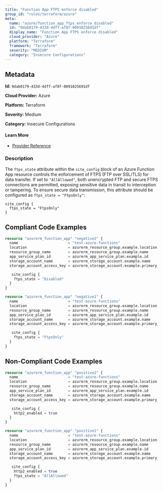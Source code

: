 ```yaml
---
title: "Function App FTPS enforce disabled"
group_id: "rules/terraform/azure"
meta:
  name: "azure/function_app_ftps_enforce_disabled"
  id: "9dab0179-433d-4dff-af8f-0091025691df"
  display_name: "Function App FTPS enforce disabled"
  cloud_provider: "Azure"
  platform: "Terraform"
  framework: "Terraform"
  severity: "MEDIUM"
  category: "Insecure Configurations"
---
```

## Metadata

**Id:** `9dab0179-433d-4dff-af8f-0091025691df`

**Cloud Provider:** Azure

**Platform:** Terraform

**Severity:** Medium

**Category:** Insecure Configurations

#### Learn More

 - [Provider Reference](https://registry.terraform.io/providers/hashicorp/azurerm/latest/docs/resources/function_app#ftps_state)

### Description

 The `ftps_state` attribute within the `site_config` block of an Azure Function App resource controls the enforcement of FTPS (FTP over SSL/TLS) for data transfer. If set to `"AllAllowed"`, both unencrypted FTP and secure FTPS connections are permitted, exposing sensitive data in transit to interception or tampering. To ensure secure data transmission, this attribute should be configured as `ftps_state = "FtpsOnly"`:

```
site_config {
  ftps_state = "FtpsOnly"
}
```


## Compliant Code Examples
```terraform
resource "azurerm_function_app" "negative2" {
  name                       = "test-azure-functions"
  location                   = azurerm_resource_group.example.location
  resource_group_name        = azurerm_resource_group.example.name
  app_service_plan_id        = azurerm_app_service_plan.example.id
  storage_account_name       = azurerm_storage_account.example.name
  storage_account_access_key = azurerm_storage_account.example.primary_access_key

   site_config {
    ftps_state = "Disabled"
  }
}

```

```terraform
resource "azurerm_function_app" "negative1" {
  name                       = "test-azure-functions"
  location                   = azurerm_resource_group.example.location
  resource_group_name        = azurerm_resource_group.example.name
  app_service_plan_id        = azurerm_app_service_plan.example.id
  storage_account_name       = azurerm_storage_account.example.name
  storage_account_access_key = azurerm_storage_account.example.primary_access_key

   site_config {
    ftps_state = "FtpsOnly"
  }
}

```
## Non-Compliant Code Examples
```terraform
resource "azurerm_function_app" "positive2" {
  name                       = "test-azure-functions"
  location                   = azurerm_resource_group.example.location
  resource_group_name        = azurerm_resource_group.example.name
  app_service_plan_id        = azurerm_app_service_plan.example.id
  storage_account_name       = azurerm_storage_account.example.name
  storage_account_access_key = azurerm_storage_account.example.primary_access_key

   site_config {
    http2_enabled = true
  }
}

```

```terraform
resource "azurerm_function_app" "positive1" {
  name                       = "test-azure-functions"
  location                   = azurerm_resource_group.example.location
  resource_group_name        = azurerm_resource_group.example.name
  app_service_plan_id        = azurerm_app_service_plan.example.id
  storage_account_name       = azurerm_storage_account.example.name
  storage_account_access_key = azurerm_storage_account.example.primary_access_key

   site_config {
    http2_enabled = true
    ftps_state = "AllAllowed"
  }
}

```